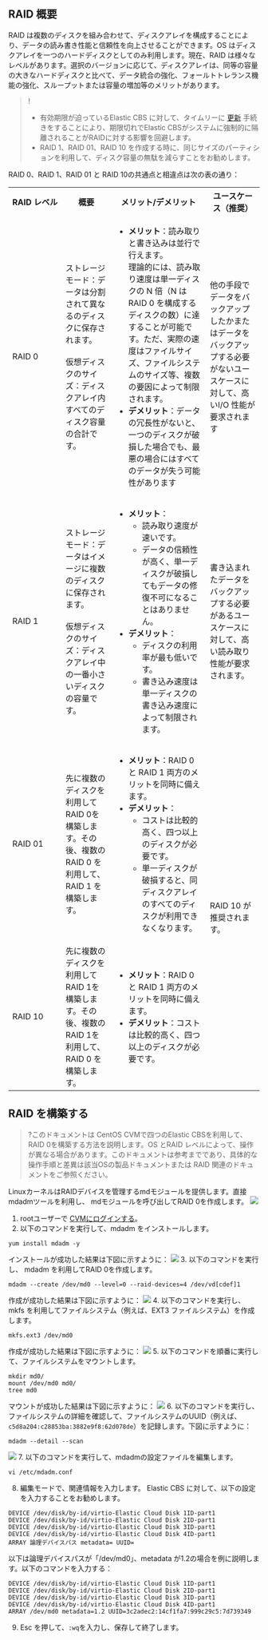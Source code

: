 ## RAID 概要
RAID は複数のディスクを組み合わせて、ディスクアレイを構成することにより、データの読み書き性能と信頼性を向上させることができます。OS はディスクアレイを一つのハードディスクとしてのみ利用します。現在、RAID は様々なレベルがあります。選択のバージョンに応じて、ディスクアレイは、同等の容量の大きなハードディスクと比べて、データ統合の強化、フォールトトレランス機能の強化、スループットまたは容量の増加等のメリットがあります。
>!
>- 有効期限が迫っているElastic CBS に対して、タイムリーに [更新](https://cloud.tencent.com/document/product/362/6739) 手続きをすることにより、期限切れでElastic CBSがシステムに強制的に隔離されることがRAIDに対する影響を回避します。
>-  RAID 1、RAID 01、RAID 10 を作成する時に、同じサイズのパーティションを利用して、ディスク容量の無駄を減らすことをお勧めします。

 RAID 0、RAID 1、RAID 01 と RAID 10の共通点と相違点は次の表の通り：
<table>
     <tr>
         <th nowrap="nowrap">RAID レベル</th>  
         <th>概要</th>  
		 <th>メリット/デメリット</th>
		 <th>ユースケース（推奨）</th>
     </tr>
	 <tr>
         <td>RAID 0</td>
				 <td>ストレージモード：データは分割されて異なるのディスクに保存されます。<br /></br>仮想ディスクのサイズ：ディスクアレイ内すべてのディスク容量の合計です。</td>
		 <td>
		 <ul><li><b>メリット</b>：読み取りと書き込みは並行で行えます。</br>理論的には、読み取り速度は単一ディスクの N 倍（N はRAID 0 を構成するディスクの数）に達することが可能です。ただ、実際の速度はファイルサイズ、ファイルシステムのサイズ等、複数の要因によって制限されます。</li>
		 <li><b>デメリット</b>：データの冗長性がないと、一つのディスクが破損した場合でも、最悪の場合にはすべてのデータが失う可能性があります</li></ul></td>
		 <td>他の手段でデータをバックアップしたかまたはデータをバックアップする必要がないユースケースに対して、高いI/O 性能が要求されます</td>
     </tr> 
	 <tr>
         <td>RAID 1</td>
         <td>ストレージモード：データはイメージに複数のディスクに保存されます。<br /></br> 仮想ディスクのサイズ：ディスクアレイ中の一番小さいディスクの容量です。</td>
		 <td>
		 <ul><li><b>メリット</b>：<ul>
		 <li>読み取り速度が速いです。</li>
		 <li>データの信頼性が高く、単一ディスクが破損してもデータの修復不可になることはありません。</li>
		 </ul>
		 <li><b>デメリット</b>：<ul>
		 <li>ディスクの利用率が最も低いです。</li>
		 <li>書き込み速度は単一ディスクの書き込み速度によって制限されます。</li>
		 </ul></ul>
		 </td>
		 <td>書き込まれたデータをバックアップする必要があるユースケースに対して、高い読み取り性能が要求されます。</td>
     </tr>
	 <tr>
         <td>RAID 01</td>
         <td>先に複数のディスクを利用して RAID 0を構築します。その後、複数の RAID 0 を利用して、 RAID 1 を構築します。</td>
		 <td><ul><li><b>メリット</b>：RAID 0 と RAID 1 両方のメリットを同時に備えます。</li>
		 <li><b>デメリット</b>：<ul><li>コストは比較的高く、四つ以上のディスクが必要です。</li><li>単一ディスクが破損すると、同ディスクアレイのすべてのディスクが利用できなくなります。</li></td>
		 <td   rowspan="2"> RAID 10 が推奨されます。</td>
     </tr>
	 <tr>
         <td>RAID 10</td>
         <td>先に複数のディスクを利用してRAID 1を構築します。その後、複数の RAID 1を利用して、 RAID 0 を構築します。</td>
		 <td><ul><li><b>メリット</b>：RAID 0 と RAID 1 両方のメリットを同時に備えます。</li>
		 <li><b>デメリット</b>：コストは比較的高く、四つ以上のディスクが必要です。</li></td>
     </tr>
</table>



## RAID を構築する
>?このドキュメントは CentOS CVMで四つのElastic CBSを利用して、RAID 0を構築する方法を説明します。OS とRAID レベルによって、操作が異なる場合があります。このドキュメントは参考までであり、具体的な操作手順と差異は該当OSの製品ドキュメントまたは RAID 関連のドキュメントをご参照ください。

LinuxカーネルはRAIDデバイスを管理するmdモジュールを提供します。直接mdadmツールを利用し、 mdモジュールを呼び出してRAID 0を作成します。
![](https://main.qcloudimg.com/raw/a7e717737b22456319cde4ec4bc0c8e1.png)

1. rootユーザーで [CVMにログインする](https://intl.cloud.tencent.com/document/product/213/5436)。
2. 以下のコマンドを実行して、mdadm をインストールします。
```
yum install mdadm -y
```
インストールが成功した結果は下図に示すように：
![](https://main.qcloudimg.com/raw/9ae334a316638ebc8e8b95a587c6e8b5.png)
3. 以下のコマンドを実行し、 mdadm を利用してRAID 0を作成します。
```
mdadm --create /dev/md0 --level=0 --raid-devices=4 /dev/vd[cdef]1
```
作成が成功した結果は下図に示すように：
![](https://main.qcloudimg.com/raw/7c2d92dc0cf8225d56c6696127e1a6ce.png)
4. 以下のコマンドを実行し、 mkfs を利用してファイルシステム（例えば、EXT3 ファイルシステム）を作成します。
```
mkfs.ext3 /dev/md0
```
作成が成功した結果は下図に示すように：
![](https://main.qcloudimg.com/raw/ed6291597a03923a46914ff39005c90e.png)
5. 以下のコマンドを順番に実行して、ファイルシステムをマウントします。
```
mkdir md0/
mount /dev/md0 md0/
tree md0
```
マウントが成功した結果は下図に示すように：
![](https://main.qcloudimg.com/raw/c77863517336227b6dc5dc0180935e46.png)
6. 以下のコマンドを実行し、ファイルシステムの詳細を確認して、ファイルシステムのUUID（例えば、`c5d8a204:c28853ba:3882e9f8:62d078de`）を記録します。下図に示すように：
```
mdadm --detail --scan
```
![](https://main.qcloudimg.com/raw/bd258e727fc5ca5ee67ffe7ffeddea2a.png)
7. 以下のコマンドを実行して、mdadmの設定ファイルを編集します。
```
vi /etc/mdadm.conf
```
8. 編集モードで、関連情報を入力します。
Elastic CBS に対して、以下の設定を入力することをお勧めします。
```
DEVICE /dev/disk/by-id/virtio-Elastic Cloud Disk 1ID-part1 
DEVICE /dev/disk/by-id/virtio-Elastic Cloud Disk 2ID-part1 
DEVICE /dev/disk/by-id/virtio-Elastic Cloud Disk 3ID-part1 
DEVICE /dev/disk/by-id/virtio-Elastic Cloud Disk 4ID-part1 
ARRAY 論理デバイスパス metadata= UUID=
```
以下は論理デバイスパスが「/dev/md0」、metadata が1.2の場合を例に説明します。以下のコマンドを入力する：
```
DEVICE /dev/disk/by-id/virtio-Elastic Cloud Disk 1ID-part1 
DEVICE /dev/disk/by-id/virtio-Elastic Cloud Disk 2ID-part1 
DEVICE /dev/disk/by-id/virtio-Elastic Cloud Disk 3ID-part1 
DEVICE /dev/disk/by-id/virtio-Elastic Cloud Disk 4ID-part1 
ARRAY /dev/md0 metadata=1.2 UUID=3c2adec2:14cf1fa7:999c29c5:7d739349
```
9.  Esc を押して、`:wq`を入力し、保存して終了します。
